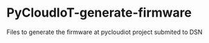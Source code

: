 # PyCloudIoT-generate-firmware
Files to generate the firmware at pycloudiot project submited to DSN
